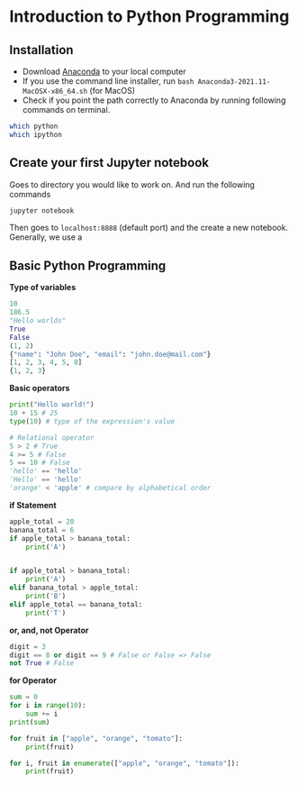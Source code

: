 # Introduction to Python Programming



## Installation

- Download [Anaconda](https://www.anaconda.com/products/individual) to your local computer
- If you use the command line installer, run `bash Anaconda3-2021.11-MacOSX-x86_64.sh` (for MacOS)
- Check if you point the path correctly to Anaconda by running following commands on terminal.

```sh
which python
which ipython
```

## Create your first Jupyter notebook

Goes to directory you would like to work on. And run the following commands

```sh
jupyter notebook
```

Then goes to `localhost:8888` (default port) and the create a new notebook.
Generally, we use a 

## Basic Python Programming

**Type of variables**

```py
10
186.5
"Hello worlds"
True
False
(1, 2)
{"name": "John Doe", "email": "john.doe@mail.com"}
[1, 2, 3, 4, 5, 8]
{1, 2, 3}
```

**Basic operators**

```py
print("Hello world!")
10 + 15 # 25
type(10) # type of the expression's value

# Relational operator
5 > 2 # True
4 >= 5 # False
5 == 10 # False
'hello' == 'hello'
'Hello' == 'hello'
'orange' < 'apple' # compare by alphabetical order
```

**if Statement**

```py
apple_total = 20
banana_total = 6
if apple_total > banana_total:
    print('A')


if apple_total > banana_total:
    print('A')
elif banana_total > apple_total:
    print('B')
elif apple_total == banana_total:
    print('T')
```

**or, and, not Operator**

```py
digit = 3
digit == 8 or digit == 9 # False or False => False
not True # False
```

**for Operator** 

```py
sum = 0
for i in range(10):
    sum += i
print(sum)

for fruit in ["apple", "orange", "tomato"]:
    print(fruit)

for i, fruit in enumerate(["apple", "orange", "tomato"]):
    print(fruit)
```

